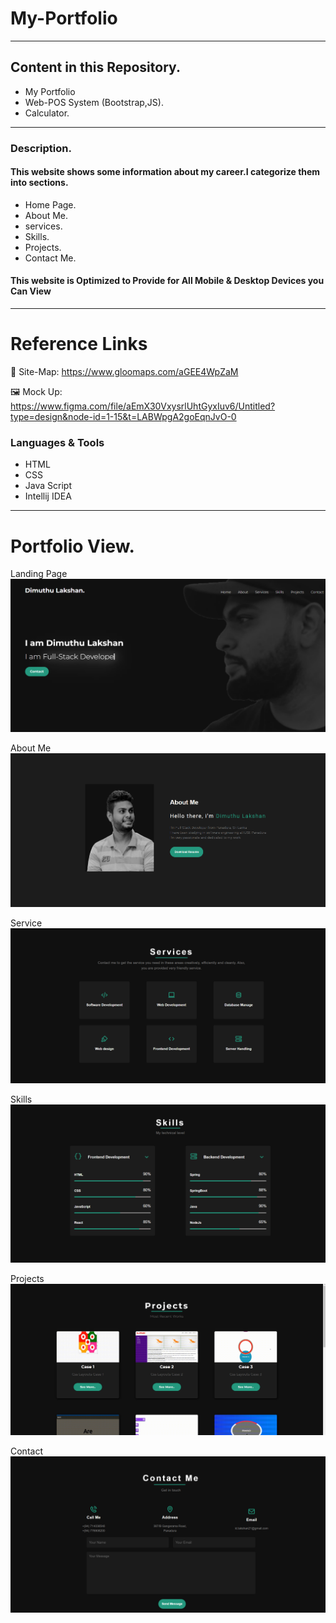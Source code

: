 # My-Portfolio

---
## Content in this Repository.

* My Portfolio
* Web-POS System (Bootstrap,JS).
* Calculator.

---
### Description.


#### This website shows some information about my career.I categorize them into sections.
* Home Page.
* About Me.
* services.
* Skills.
* Projects.
* Contact Me.

#### This website is Optimized to Provide for All Mobile & Desktop Devices you Can View

---

# Reference Links
📍 Site-Map:
https://www.gloomaps.com/aGEE4WpZaM

🖼 Mock Up: https://www.figma.com/file/aEmX30VxysrlUhtGyxIuv6/Untitled?type=design&node-id=1-15&t=LABWpgA2goEqnJvO-0

### Languages & Tools

* HTML
* CSS
* Java Script
* Intellij IDEA
---

# Portfolio View.
Landing Page
![Landing Page!](assets/images/ReadmeImg/Home.png)

About Me
![About Me!](assets/images/ReadmeImg/About.png)

Service
![Service!](assets/images/ReadmeImg/Service.png)

Skills
![Skills!](assets/images/ReadmeImg/Skill.png)

Projects
![Projects!](assets/images/ReadmeImg/Projects.png)

Contact
![Contact!](assets/images/ReadmeImg/Contact.png)


